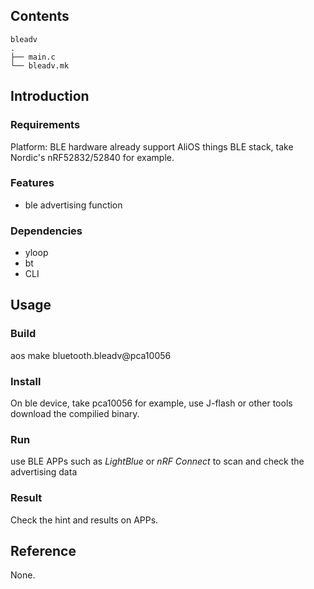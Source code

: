 ## Contents

```
bleadv
.
├── main.c
└── bleadv.mk
```

## Introduction

### Requirements

Platform: BLE hardware already support AliOS things BLE stack, take Nordic's nRF52832/52840 for example.

### Features

- ble advertising function

### Dependencies

- yloop
- bt
- CLI

## Usage

### Build

aos make bluetooth.bleadv@pca10056

### Install

On ble device, take pca10056 for example, use J-flash or other tools download the compilied binary.

### Run

use BLE APPs such as *LightBlue* or *nRF Connect* to scan and check the advertising data

### Result

Check the hint and results on APPs.

## Reference

None.
